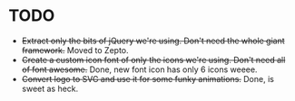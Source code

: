 # TODO

- ~~Extract only the bits of jQuery we're using. Don't need the whole giant framework.~~ Moved to Zepto.
- ~~Create a custom icon font of only the icons we're using. Don't need all of font awesome.~~ Done, new font icon has only 6 icons weeee.
- ~~Convert logo to SVG and use it for some funky animations.~~ Done, is sweet as heck.